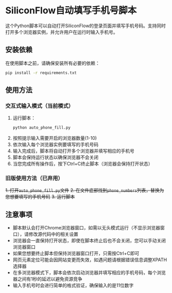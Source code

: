 # SiliconFlow自动填写手机号脚本

这个Python脚本可以自动打开SiliconFlow的登录页面并填写手机号码。支持同时打开多个浏览器实例，并允许用户在运行时输入手机号。

## 安装依赖

在使用脚本之前，请确保安装所有必要的依赖：

```bash
pip install -r requirements.txt
```

## 使用方法

### 交互式输入模式（当前模式）
1. 运行脚本：
   ```bash
   python auto_phone_fill.py
   ```
2. 按照提示输入需要开启的浏览器数量(1-10)
3. 依次输入每个浏览器实例要填写的手机号码
4. 输入完成后，脚本将自动打开多个浏览器并填写相应的手机号
5. 脚本会保持运行状态以确保浏览器不会关闭
6. 当您完成所有操作后，按下Ctrl+C终止脚本（浏览器会保持打开状态）

### 旧版使用方法（已弃用）
~~1. 打开`auto_phone_fill.py`文件~~
~~2. 在文件底部找到`phone_numbers`列表，替换为您想要填写的手机号码~~
~~3. 运行脚本~~

## 注意事项

- 脚本默认会打开Chrome浏览器窗口，如需以无头模式运行（不显示浏览器窗口），请修改源代码中的相关设置
- 浏览器会一直保持打开状态，即使在脚本终止后也不会关闭，您可以手动关闭浏览器窗口
- 如果您想要终止脚本但保持浏览器窗口打开，只需按Ctrl+C即可
- 网页元素定位可能会因网站变更而失效，如遇问题请根据错误信息调整XPATH选择器
- 在多浏览器模式下，脚本会依次启动浏览器并填写相应的手机号码，每个浏览器之间有1秒的延迟以避免资源竞争
- 输入手机号时会进行简单的格式验证，确保输入的是11位数字 
